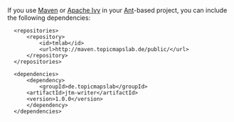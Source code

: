 If you use [Maven](http://maven.apache.org/) or  [Apache Ivy](http://ant.apache.org/ivy/) in your [Ant](http://ant.apache.org/)-based project, you can include the following dependencies:


```
  <repositories>
      <repository>
          <id>tmlab</id>
          <url>http://maven.topicmapslab.de/public/</url>
      </repository>
  </repositories>

  <dependencies>
      <dependency>
          <groupId>de.topicmapslab</groupId>
	  <artifactId>jtm-writer</artifactId>
	  <version>1.0.0</version>
      </dependency>
  </dependencies>
```